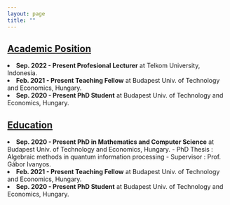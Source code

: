 ```yaml
---
layout: page
title: ""
---
```

<h2><u>Academic Position</u></h2>
<li></pre><b>Sep. 2022 - Present       Profesional Lecturer</b> at Telkom University, Indonesia.</pre></li>
<li></pre><b>Feb. 2021 - Present       Teaching Fellow</b> at Budapest Univ. of Technology and Economics, Hungary.</pre></li>
<li></pre><b>Sep. 2020 - Present       PhD Student</b> at Budapest Univ. of Technology and Economics, Hungary.</pre></li>

<h2><u>Education</u></h2>
<li></pre><b>Sep. 2020 - Present       PhD in Mathematics and Computer Science</b> at Budapest Univ. of Technology and Economics, Hungary.
              - PhD Thesis : Algebraic methods in quantum information processing
              - Supervisor : Prof. Gábor Ivanyos.</pre></li>
<li></pre><b>Feb. 2021 - Present       Teaching Fellow</b> at Budapest Univ. of Technology and Economics, Hungary.</pre></li>
<li></pre><b>Sep. 2020 - Present       PhD Student</b> at Budapest Univ. of Technology and Economics, Hungary.</pre></li>
